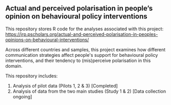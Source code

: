 ## Actual and perceived polarisation in people’s opinion on behavioural policy interventions

This repository stores R code for the analyses associated with this project: https://jrp.pscholars.org/actual-and-perceived-polarisation-in-peoples-opinions-on-behavioural-interventions/

Across different countries and samples, this project examines how different communication strategies affect people's support for behavioural policy interventions, and their tendency to (mis)perceive polarisation in this domain.

This repository includes:

  1. Analysis of pilot data (Pilots 1, 2 & 3) [Completed]
  2. Analysis of data from the two main studies (Study 1 & 2) [Data collection ongoing]
